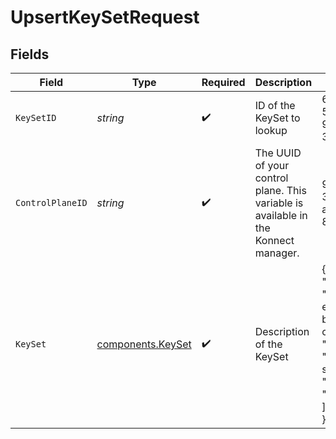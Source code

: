# UpsertKeySetRequest


## Fields

| Field                                                                                               | Type                                                                                                | Required                                                                                            | Description                                                                                         | Example                                                                                             |
| --------------------------------------------------------------------------------------------------- | --------------------------------------------------------------------------------------------------- | --------------------------------------------------------------------------------------------------- | --------------------------------------------------------------------------------------------------- | --------------------------------------------------------------------------------------------------- |
| `KeySetID`                                                                                          | *string*                                                                                            | :heavy_check_mark:                                                                                  | ID of the KeySet to lookup                                                                          | 6cc34248-50b4-4a81-9201-3bdf7a83f712                                                                |
| `ControlPlaneID`                                                                                    | *string*                                                                                            | :heavy_check_mark:                                                                                  | The UUID of your control plane. This variable is available in the Konnect manager.                  | 9524ec7d-36d9-465d-a8c5-83a3c9390458                                                                |
| `KeySet`                                                                                            | [components.KeySet](../../models/components/keyset.md)                                              | :heavy_check_mark:                                                                                  | Description of the KeySet                                                                           | {<br/>"id": "b58c7d9d-e54f-444c-b24d-cdfc4159f61e",<br/>"name": "example-key-set",<br/>"tags": [<br/>"idp-keys"<br/>]<br/>} |